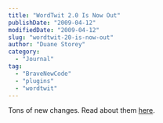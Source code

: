 ```yaml
---
title: "WordTwit 2.0 Is Now Out"
publishDate: "2009-04-12"
modifiedDate: "2009-04-12"
slug: "wordtwit-20-is-now-out"
author: "Duane Storey"
category:
  - "Journal"
tag:
  - "BraveNewCode"
  - "plugins"
  - "wordtwit"
---
```


Tons of new changes. Read about them [here](http://www.bravenewcode.com/2009/04/11/may-we-please-introduce-wordtwit-20/).